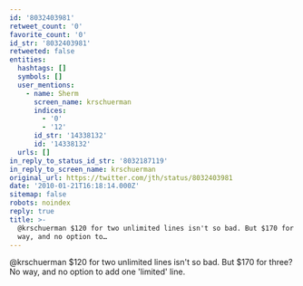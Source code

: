 ```yaml
---
id: '8032403981'
retweet_count: '0'
favorite_count: '0'
id_str: '8032403981'
retweeted: false
entities:
  hashtags: []
  symbols: []
  user_mentions:
    - name: Sherm
      screen_name: krschuerman
      indices:
        - '0'
        - '12'
      id_str: '14338132'
      id: '14338132'
  urls: []
in_reply_to_status_id_str: '8032187119'
in_reply_to_screen_name: krschuerman
original_url: https://twitter.com/jth/status/8032403981
date: '2010-01-21T16:18:14.000Z'
sitemap: false
robots: noindex
reply: true
title: >-
  @krschuerman $120 for two unlimited lines isn't so bad. But $170 for three? No
  way, and no option to…
---
```


@krschuerman $120 for two unlimited lines isn't so bad. But $170 for three? No way, and no option to add one 'limited' line.